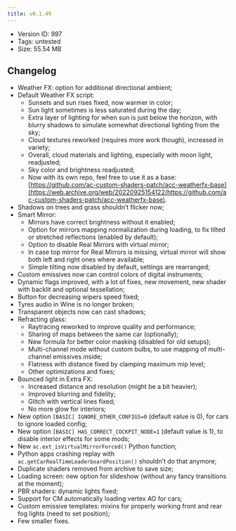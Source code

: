 ```yaml
---
title: v0.1.49
---
```


*   Version ID: 997
*   Tags: untested
*   Size: 55.54 MB

## Changelog

*   Weather FX: option for additional directional ambient;
*   Default Weather FX script:
    *   Sunsets and sun rises fixed, now warmer in color;
    *   Sun light sometimes is less saturated during the day;
    *   Extra layer of lighting for when sun is just below the horizon, with blurry shadows to simulate somewhat directional lighting from the sky;
    *   Cloud textures reworked (requires more work though), increased in variety;
    *   Overall, cloud materials and lighting, especially with moon light, readjusted;
    *   Sky color and brightness readjusted;
    *   Now with its own repo, feel free to use it as a base: [https://github.com/ac-custom-shaders-patch/acc-weatherfx-base](https://web.archive.org/web/20220925154122/https://github.com/ac-custom-shaders-patch/acc-weatherfx-base).
*   Shadows on trees and grass shouldn’t flicker now;
*   Smart Mirror:
    *   Mirrors have correct brightness without it enabled;
    *   Option for mirrors mapping normalization during loading, to fix tilted or stretched reflections (enabled by default);
    *   Option to disable Real Mirrors with virtual mirror;
    *   In case top mirror for Real Mirrors is missing, virtual mirror will show both left and right ones where available;
    *   Simple tilting now disabled by default, settings are rearranged;
*   Custom emissives now can control colors of digital instruments;
*   Dynamic flags improved, with a lot of fixes, new movement, new shader with backlit and optional tessellation;
*   Button for decreasing wipers speed fixed;
*   Tyres audio in Wine is no longer broken;
*   Transparent objects now can cast shadows;
*   Refracting glass:
    *   Raytracing reworked to improve quality and performance;
    *   Sharing of maps between the same car (optionally);
    *   New formula for better color masking (disabled for old setups);
    *   Multi-channel mode without custom bulbs, to use mapping of multi-channel emissives inside;
    *   Flatness with distance fixed by clamping maximum mip level;
    *   Other optimizations and fixes;
*   Bounced light in Extra FX:
    *   Increased distance and resolution (might be a bit heavier);
    *   Improved blurring and fidelity;
    *   Glitch with vertical lines fixed;
    *   No more glow for interiors;
*   New option `[BASIC] IGNORE_OTHER_CONFIGS=0` (default value is 0), for cars to ignore loaded config;
*   New option `[BASIC] HAS_CORRECT_COCKPIT_NODE=1` (default value is 1), to disable interior effects for some mods;
*   New `ac.ext_isVirtualMirrorForced()` Python function;
*   Python apps crashing replay with `ac.getCarRealTimeLeaderboardPosition()` shouldn’t do that anymore;
*   Duplicate shaders removed from archive to save size;
*   Loading screen: new option for slideshow (without any fancy transitions at the moment);
*   PBR shaders: dynamic lights fixed;
*   Support for CM automatically loading vertex AO for cars;
*   Custom emissive templates: mixins for properly working front and rear fog lights (need to set position);
*   Few smaller fixes.
